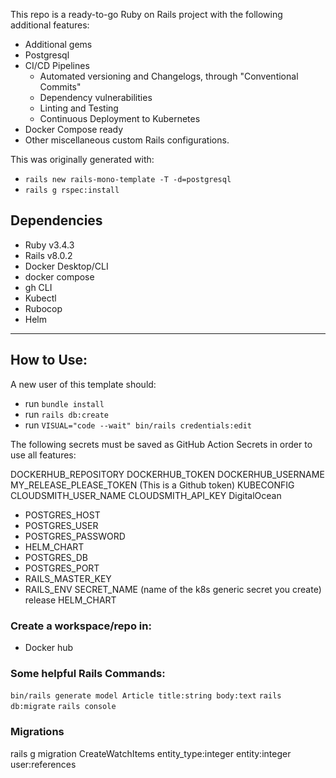 This repo is a ready-to-go Ruby on Rails project with the following additional features:
  - Additional gems
  - Postgresql
  - CI/CD Pipelines
    - Automated versioning and Changelogs, through "Conventional Commits"
    - Dependency vulnerabilities
    - Linting and Testing
    - Continuous Deployment to Kubernetes
  - Docker Compose ready
  - Other miscellaneous custom Rails configurations. 

This was originally generated with: 
- `rails new rails-mono-template -T -d=postgresql`
- `rails g rspec:install`

## Dependencies
- Ruby v3.4.3
- Rails v8.0.2
- Docker Desktop/CLI
- docker compose
- gh CLI
- Kubectl
- Rubocop
- Helm
---

## How to Use:
A new user of this template should:
- run `bundle install`
- run `rails db:create`
- run `VISUAL="code --wait" bin/rails credentials:edit`

The following secrets must be saved as GitHub Action Secrets in order to use all features:

DOCKERHUB_REPOSITORY
DOCKERHUB_TOKEN
DOCKERHUB_USERNAME
MY_RELEASE_PLEASE_TOKEN (This is a Github token)
KUBECONFIG
CLOUDSMITH_USER_NAME
CLOUDSMITH_API_KEY
DigitalOcean
  - POSTGRES_HOST
  - POSTGRES_USER
  - POSTGRES_PASSWORD
  - HELM_CHART
  - POSTGRES_DB
  - POSTGRES_PORT
  - RAILS_MASTER_KEY
  - RAILS_ENV
SECRET_NAME (name of the k8s generic secret you create)
release
HELM_CHART

### Create a workspace/repo in:
- Docker hub

### Some helpful Rails Commands:
`bin/rails generate model Article title:string body:text`
`rails db:migrate`
`rails console`

### Migrations
rails g migration CreateWatchItems entity_type:integer entity:integer user:references



